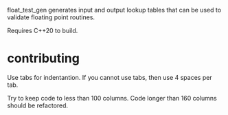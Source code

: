 float_test_gen generates input and output lookup tables that can be used to validate floating point routines.

Requires C++20 to build.

# contributing

Use tabs for indentantion. If you cannot use tabs, then use 4 spaces per tab.

Try to keep code to less than 100 columns. Code longer than 160 columns should be refactored.
